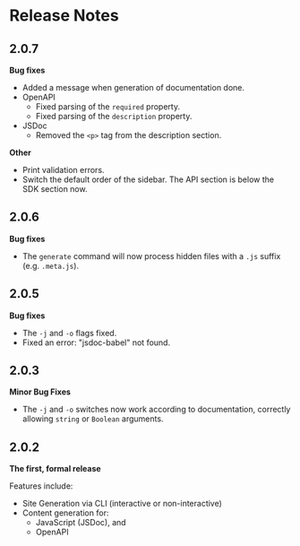 # Release Notes

## 2.0.7
**Bug fixes**

* Added a message when generation of documentation done.
* OpenAPI
    * Fixed parsing of the ```required``` property.
    * Fixed parsing of the ```description``` property.
* JSDoc
    * Removed the ```<p>``` tag from the description section. 

**Other**

* Print validation errors.
* Switch the default order of the sidebar. The API section is below the SDK section now.

## 2.0.6
**Bug fixes**

* The ```generate``` command will now process hidden files with a ```.js``` suffix (e.g. ```.meta.js```).

## 2.0.5
**Bug fixes**

* The ```-j``` and ```-o``` flags fixed.
* Fixed an error: "jsdoc-babel" not found.

## 2.0.3
**Minor Bug Fixes**

* The ```-j``` and ```-o``` switches now work according to documentation, correctly allowing ```string``` or ```Boolean``` arguments.

## 2.0.2
**The first, formal release**

Features include:

* Site Generation via CLI (interactive or non-interactive)
* Content generation for:
  * JavaScript (JSDoc), and
  * OpenAPI
